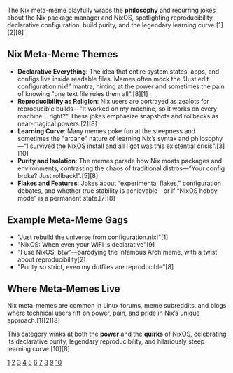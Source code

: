 The Nix meta-meme playfully wraps the **philosophy** and recurring jokes about the Nix package manager and NixOS, spotlighting reproducibility, declarative configuration, build purity, and the legendary learning curve.[1][2][8]

## Nix Meta-Meme Themes
- **Declarative Everything**: The idea that entire system states, apps, and configs live inside readable files. Memes often mock the “Just edit configuration.nix!” mantra, hinting at the power and sometimes the pain of knowing "one text file rules them all".[8][1]
- **Reproducibility as Religion**: Nix users are portrayed as zealots for reproducible builds—"It worked on my machine, so it works on every machine… right?" These jokes emphasize snapshots and rollbacks as near-magical powers.[2][8]
- **Learning Curve**: Many memes poke fun at the steepness and sometimes the "arcane" nature of learning Nix’s syntax and philosophy—“I survived the NixOS install and all I got was this existential crisis".[3][10]
- **Purity and Isolation**: The memes parade how Nix moats packages and environments, contrasting the chaos of traditional distros—“Your config broke? Just rollback!”.[5][8]
- **Flakes and Features**: Jokes about “experimental flakes," configuration debates, and whether true stability is achievable—or if “NixOS hobby mode” is a permanent state.[7][8]

## Example Meta-Meme Gags
- "Just rebuild the universe from configuration.nix!"[1]
- "NixOS: When even your WiFi is declarative"[9]
- "I use NixOS, btw"—parodying the infamous Arch meme, with a twist about reproducibility[2]
- "Purity so strict, even my dotfiles are reproducible"[8]

## Where Meta-Memes Live
Nix meta-memes are common in Linux forums, meme subreddits, and blogs where technical users riff on power, pain, and pride in Nix’s unique approach.[1][2][8]

This category winks at both the **power** and the **quirks** of NixOS, celebrating its declarative purity, legendary reproducibility, and hilariously steep learning curve.[10][8]

[1](https://www.reddit.com/r/linuxmemes/comments/1lpzvvl/system_configuration/)
[2](https://news.ycombinator.com/item?id=39641492)
[3](https://www.youtube.com/watch?v=TAyA6Oxp12A)
[4](https://forum.endeavouros.com/t/real-talk-nixos/55643)
[5](https://davidvogel.xyz/home-lab/other/nixos/)
[6](https://community.neo4j.com/t/nixos-declarative-configuration-for-neo4j-with-predefined-plugins/33816)
[7](https://discourse.nixos.org/t/is-there-a-stable-path-for-nixos-or-is-this-all-still-an-experiment/34737)
[8](https://nocthoughts.com/2023/08/13/nixos-and-my-configs.html)
[9](https://discourse.nixos.org/t/declarative-wifi-configuration/1420)
[10](https://dev.to/sleeyax/why-i-stopped-using-nixos-and-went-back-to-arch-4070)